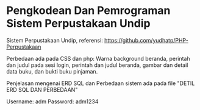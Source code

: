 # Pengkodean Dan Pemrograman Sistem Perpustakaan Undip
Sistem Perpustakaan Undip, referensi: https://github.com/yudhatp/PHP-Perpustakaan 

Perbedaan ada pada CSS dan php: Warna background beranda, perintah dan judul pada sesi login, perintah dan judul beranda, gambar dan detail data buku, dan bukti buku pinjaman.

Penjelasan mengenai ERD SQL dan Perbedaan sistem ada pada file "DETIL ERD SQL DAN PERBEDAAN"

Username: adm
Password: adm1234
